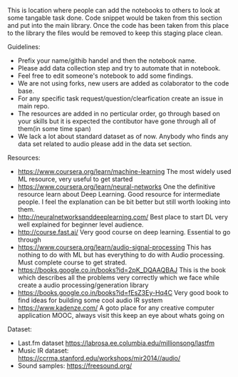 This is location where people can add the notebooks to others to look at some tangable task done. Code snippet would be taken from this section and put into the main library. Once the code has been taken from this place to the library the files would be removed to keep this staging place clean. 

Guidelines:
- Prefix your name/githib handel and then the notebook name. 
- Please add data collection step and try to automate that in notebook.
- Feel free to edit someone's notebook to add some findings.
- We are not using forks, new users are added as colaborator to the code base.
- For any specific task request/question/clearfication create an issue in main repo.
- The resources are added in no perticular order, go through based on your skills but it is expected the contibutor have gone through all of them(in some time span) 
- We lack a lot about standard dataset as of now. Anybody who finds any data set related to audio please add in the data set section.

Resources: 
- https://www.coursera.org/learn/machine-learning The most widely used ML resource, very useful to get started
- https://www.coursera.org/learn/neural-networks One the definitive resource learn about Deep Learning. Good resource for intermediate people. I feel the explanation can be bit better but still worth looking into them.
- http://neuralnetworksanddeeplearning.com/ Best place to start DL very well explained for beginner level audience.
- http://course.fast.ai/ Very good course on deep learning. Essential to go through
- https://www.coursera.org/learn/audio-signal-processing This has nothing to do with ML but has everything to do with Audio processing. Must complete course to get strated.
- https://books.google.co.in/books?id=2pK_DQAAQBAJ This is the book which describes all the problems very correctly which we face while create a audio processing/generation library
- https://books.google.co.in/books?id=fEsZ3Ey-Hq4C Very good book to find ideas for building some cool audio IR system 
- https://www.kadenze.com/ A goto place for any creative computer application MOOC, always visit this keep an eye about whats going on

Dataset:
- Last.fm dataset https://labrosa.ee.columbia.edu/millionsong/lastfm
- Music IR dataset: https://ccrma.stanford.edu/workshops/mir2014//audio/
- Sound samples: https://freesound.org/
